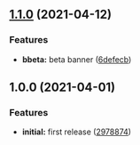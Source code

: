 ## [1.1.0](https://github.com/zilahir/dev/compare/v1.0.0...v1.1.0) (2021-04-12)


### Features

* **bbeta:** beta banner ([6defecb](https://github.com/zilahir/dev/commit/6defecb2e5e0a8f50846406d504093eaca1e1a50))

## 1.0.0 (2021-04-01)


### Features

* **initial:** first release ([2978874](https://github.com/zilahir/dev/commit/2978874a63632d4d6e537deb9537600b40efcc68))
